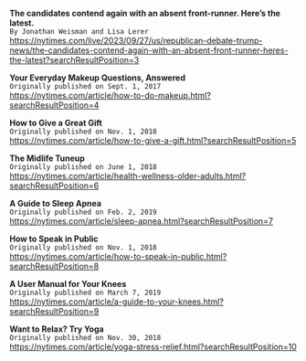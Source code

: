 **The candidates contend again with an absent front-runner. Here’s the latest.**\
`By Jonathan Weisman and Lisa Lerer`\
https://nytimes.com/live/2023/09/27/us/republican-debate-trump-news/the-candidates-contend-again-with-an-absent-front-runner-heres-the-latest?searchResultPosition=3

**Your Everyday Makeup Questions, Answered**\
`Originally published on Sept. 1, 2017`\
https://nytimes.com/article/how-to-do-makeup.html?searchResultPosition=4

**How to Give a Great Gift**\
`Originally published on Nov. 1, 2018`\
https://nytimes.com/article/how-to-give-a-gift.html?searchResultPosition=5

**The Midlife Tuneup**\
`Originally published on June 1, 2018`\
https://nytimes.com/article/health-wellness-older-adults.html?searchResultPosition=6

**A Guide to Sleep Apnea**\
`Originally published on Feb. 2, 2019`\
https://nytimes.com/article/sleep-apnea.html?searchResultPosition=7

**How to Speak in Public**\
`Originally published on Nov. 1, 2018`\
https://nytimes.com/article/how-to-speak-in-public.html?searchResultPosition=8

**A User Manual for Your Knees**\
`Originally published on March 7, 2019`\
https://nytimes.com/article/a-guide-to-your-knees.html?searchResultPosition=9

**Want to Relax? Try Yoga**\
`Originally published on Nov. 30, 2018`\
https://nytimes.com/article/yoga-stress-relief.html?searchResultPosition=10

